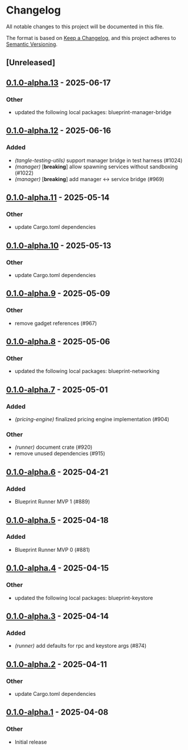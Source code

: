 # Changelog

All notable changes to this project will be documented in this file.

The format is based on [Keep a Changelog](https://keepachangelog.com/en/1.0.0/),
and this project adheres to [Semantic Versioning](https://semver.org/spec/v2.0.0.html).

## [Unreleased]

## [0.1.0-alpha.13](https://github.com/tangle-network/blueprint/compare/blueprint-runner-v0.1.0-alpha.12...blueprint-runner-v0.1.0-alpha.13) - 2025-06-17

### Other

- updated the following local packages: blueprint-manager-bridge

## [0.1.0-alpha.12](https://github.com/tangle-network/blueprint/compare/blueprint-runner-v0.1.0-alpha.11...blueprint-runner-v0.1.0-alpha.12) - 2025-06-16

### Added

- *(tangle-testing-utils)* support manager bridge in test harness (#1024)
- *(manager)* [**breaking**] allow spawning services without sandboxing (#1022)
- *(manager)* [**breaking**] add manager <-> service bridge (#969)

## [0.1.0-alpha.11](https://github.com/tangle-network/blueprint/compare/blueprint-runner-v0.1.0-alpha.10...blueprint-runner-v0.1.0-alpha.11) - 2025-05-14

### Other

- update Cargo.toml dependencies

## [0.1.0-alpha.10](https://github.com/tangle-network/blueprint/compare/blueprint-runner-v0.1.0-alpha.9...blueprint-runner-v0.1.0-alpha.10) - 2025-05-13

### Other

- update Cargo.toml dependencies

## [0.1.0-alpha.9](https://github.com/tangle-network/blueprint/compare/blueprint-runner-v0.1.0-alpha.8...blueprint-runner-v0.1.0-alpha.9) - 2025-05-09

### Other

- remove gadget references (#967)

## [0.1.0-alpha.8](https://github.com/tangle-network/blueprint/compare/blueprint-runner-v0.1.0-alpha.7...blueprint-runner-v0.1.0-alpha.8) - 2025-05-06

### Other

- updated the following local packages: blueprint-networking

## [0.1.0-alpha.7](https://github.com/tangle-network/blueprint/compare/blueprint-runner-v0.1.0-alpha.6...blueprint-runner-v0.1.0-alpha.7) - 2025-05-01

### Added

- *(pricing-engine)* finalized pricing engine implementation (#904)

### Other

- *(runner)* document crate (#920)
- remove unused dependencies (#915)

## [0.1.0-alpha.6](https://github.com/tangle-network/blueprint/compare/blueprint-runner-v0.1.0-alpha.5...blueprint-runner-v0.1.0-alpha.6) - 2025-04-21

### Added

- Blueprint Runner MVP 1 (#889)

## [0.1.0-alpha.5](https://github.com/tangle-network/blueprint/compare/blueprint-runner-v0.1.0-alpha.4...blueprint-runner-v0.1.0-alpha.5) - 2025-04-18

### Added

- Blueprint Runner MVP 0 (#881)

## [0.1.0-alpha.4](https://github.com/tangle-network/blueprint/compare/blueprint-runner-v0.1.0-alpha.3...blueprint-runner-v0.1.0-alpha.4) - 2025-04-15

### Other

- updated the following local packages: blueprint-keystore

## [0.1.0-alpha.3](https://github.com/tangle-network/blueprint/compare/blueprint-runner-v0.1.0-alpha.2...blueprint-runner-v0.1.0-alpha.3) - 2025-04-14

### Added

- *(runner)* add defaults for rpc and keystore args (#874)

## [0.1.0-alpha.2](https://github.com/tangle-network/blueprint/compare/blueprint-runner-v0.1.0-alpha.1...blueprint-runner-v0.1.0-alpha.2) - 2025-04-11

### Other

- update Cargo.toml dependencies

## [0.1.0-alpha.1](https://github.com/tangle-network/blueprint/releases/tag/blueprint-runner-v0.1.0-alpha.1) - 2025-04-08

### Other

- Initial release
